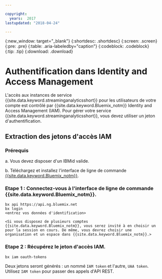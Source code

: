```yaml
---

copyright:
  years:  2017
lastupdated: "2018-04-24"

---
```


{:new_window: target="_blank"}
{:shortdesc: .shortdesc}
{:screen: .screen}
{:pre: .pre}
{:table: .aria-labeledby="caption"}
{:codeblock: .codeblock}
{:tip: .tip}
{:download: .download}


# Authentification dans Identity and Access Management

L'accès aux instances de service {{site.data.keyword.streaminganalyticsshort}} pour les utilisateurs de votre compte est contrôlé par {{site.data.keyword.Bluemix_notm}} Identity and Access Management (IAM). Pour gérer votre service {{site.data.keyword.streaminganalyticsshort}}, vous devez utiliser un jeton d'authentification. 

## Extraction des jetons d'accès IAM

### Prérequis

a. Vous devez disposer d'un IBMid valide. 

b. Téléchargez et installez l'interface de ligne de commande [{{site.data.keyword.Bluemix_notm}}](https://console.bluemix.net/docs/cli/reference/bluemix_cli/get_started.html#getting-started). 

### Etape 1 : Connectez-vous à l'interface de ligne de commande {{site.data.keyword.Bluemix_notm}}. 

```
bx api https://api.ng.bluemix.net
bx login
<entrez vos données d'identification>

<Si vous disposez de plusieurs comptes {{site.data.keyword.Bluemix_notm}}, vous serez invité à en choisir un pour la session en cours. De même, vous devrez choisir une organisation et un espace dans {{site.data.keyword.Bluemix_notm}}.>
```

### Etape 2 : Récupérez le jeton d'accès IAM.

```
bx iam oauth-tokens
```

Deux jetons seront générés : un nommé `IAM token` et l'autre, `UAA token`. Utilisez `IAM token` pour passer des appels d'API REST. 
